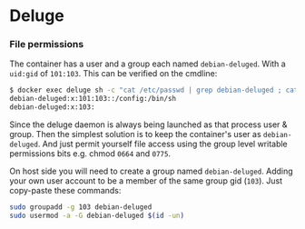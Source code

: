 # Deluge

### File permissions

The container has a user and a group each named `debian-deluged`. With a `uid:gid` of `101:103`. This can be verified on the cmdline:

```sh
$ docker exec deluge sh -c "cat /etc/passwd | grep debian-deluged ; cat /etc/group | grep debian-deluged"
debian-deluged:x:101:103::/config:/bin/sh
debian-deluged:x:103:
```

Since the deluge daemon is always being launched as that process user & group. Then the simplest solution is to keep the container's user as `debian-deluged`. And just permit yourself file access using the group level writable permissions bits e.g. chmod `0664` and `0775`.

On host side you will need to create a group named `debian-deluged`. Adding your own user account to be a member of the same group gid (`103`). Just copy-paste these commands:

```sh
sudo groupadd -g 103 debian-deluged
sudo usermod -a -G debian-deluged $(id -un)
```


